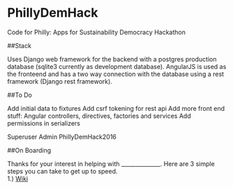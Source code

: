 # PhillyDemHack
Code for Philly: Apps for Sustainability Democracy Hackathon

##Stack

Uses Django web framework for the backend with a postgres production database (sqlite3 currently as development database). 
AngularJS is used as the fronteend and has a two way connection with the database using a rest framework (Django rest framework).

##To Do

 Add initial data to fixtures
 Add csrf tokening for rest api
 Add more front end stuff: Angular controllers, directives, factories and services
 Add permissions in serializers


Superuser
Admin
PhillyDemHack2016

##On Boarding

Thanks for your interest in helping with ______________.
Here are 3 simple steps you can take to get up to speed.  
1.) [Wiki](https://github.com/BayoAdejare/PhillyDemHack/wiki)

